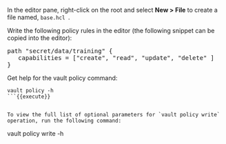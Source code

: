 In the editor pane, right-click on the root and select **New > File** to create a file named, `base.hcl `.

Write the following policy rules in the editor (the following snippet can be copied into the editor):

<pre class="file" data-filename="base.hcl" data-target="replace">
path "secret/data/training" {
   capabilities = ["create", "read", "update", "delete" ]
}
</pre>


Get help for the vault policy command:

```
vault policy -h
```{{execute}}


To view the full list of optional parameters for `vault policy write` operation, run the following command:

```
vault policy write -h
```{{execute}}
